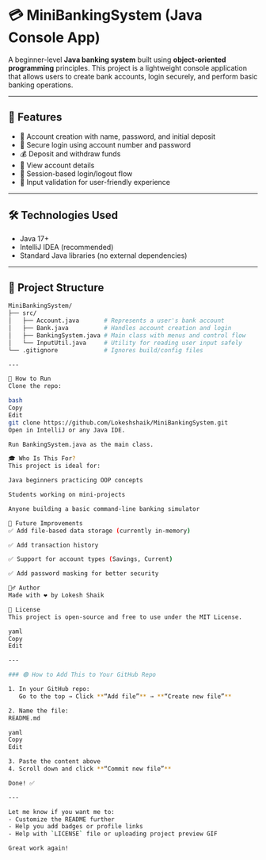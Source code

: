 # 💳 MiniBankingSystem (Java Console App)

A beginner-level **Java banking system** built using **object-oriented programming** principles. This project is a lightweight console application that allows users to create bank accounts, login securely, and perform basic banking operations.

---

## 🚀 Features

- 🏦 Account creation with name, password, and initial deposit
- 🔐 Secure login using account number and password
- 💰 Deposit and withdraw funds
- 📄 View account details
- 🔄 Session-based login/logout flow
- 🎯 Input validation for user-friendly experience

---

## 🛠 Technologies Used

- Java 17+
- IntelliJ IDEA (recommended)
- Standard Java libraries (no external dependencies)

---

## 📁 Project Structure

```bash
MiniBankingSystem/
├── src/
│   ├── Account.java       # Represents a user's bank account
│   ├── Bank.java          # Handles account creation and login
│   ├── BankingSystem.java # Main class with menus and control flow
│   └── InputUtil.java     # Utility for reading user input safely
└── .gitignore             # Ignores build/config files

---

🧪 How to Run
Clone the repo:

bash
Copy
Edit
git clone https://github.com/Lokeshshaik/MiniBankingSystem.git
Open in IntelliJ or any Java IDE.

Run BankingSystem.java as the main class.

🎓 Who Is This For?
This project is ideal for:

Java beginners practicing OOP concepts

Students working on mini-projects

Anyone building a basic command-line banking simulator

📌 Future Improvements
✅ Add file-based data storage (currently in-memory)

✅ Add transaction history

✅ Support for account types (Savings, Current)

✅ Add password masking for better security

🙋‍♂️ Author
Made with ❤️ by Lokesh Shaik

🪪 License
This project is open-source and free to use under the MIT License.

yaml
Copy
Edit

---

### 🟢 How to Add This to Your GitHub Repo

1. In your GitHub repo:  
   Go to the top → Click **“Add file”** → **“Create new file”**

2. Name the file:  
README.md

yaml
Copy
Edit

3. Paste the content above  
4. Scroll down and click **“Commit new file”**

Done! ✅

---

Let me know if you want me to:
- Customize the README further
- Help you add badges or profile links
- Help with `LICENSE` file or uploading project preview GIF

Great work again!
